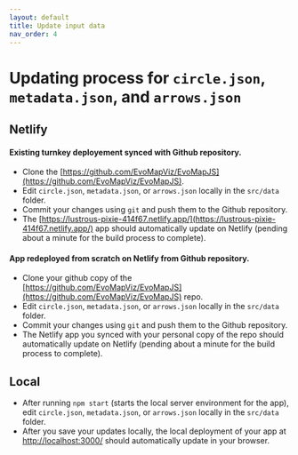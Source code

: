 ```yaml
---
layout: default
title: Update input data
nav_order: 4
---
```


# Updating process for `circle.json`, `metadata.json`, and `arrows.json`

## Netlify

#### Existing turnkey deployement synced with Github repository.

  - Clone the [https://github.com/EvoMapViz/EvoMapJS](https://github.com/EvoMapViz/EvoMapJS).
  - Edit `circle.json`, `metadata.json`, or `arrows.json` locally in the `src/data` folder.
  - Commit your changes using `git` and push them to the Github repository.
  - The [https://lustrous-pixie-414f67.netlify.app/](https://lustrous-pixie-414f67.netlify.app/) app should automatically update on Netlify (pending about a minute for the build process to complete).

#### App redeployed from scratch on Netlify from Github repository.

  - Clone your github copy of the [https://github.com/EvoMapViz/EvoMapJS](https://github.com/EvoMapViz/EvoMapJS) repo.
  - Edit `circle.json`, `metadata.json`, or `arrows.json` locally in the `src/data` folder.
  - Commit your changes using `git` and push them to the Github repository.
  - The Netlify app you synced with your personal copy of the repo should automatically update on Netlify (pending about a minute for the build process to complete).

## Local

- After running `npm start` (starts the local server environment for the app), edit `circle.json`, `metadata.json`, or `arrows.json` locally in the `src/data` folder.
- After you save your updates locally, the local deployment of your app at [http://localhost:3000/](http://localhost:3000/) should automatically update in your browser.



